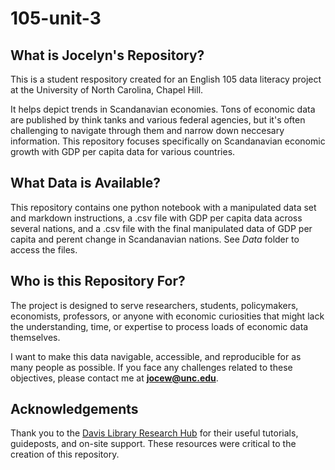 # 105-unit-3


## What is Jocelyn's Repository?
This is a student respository created for an English 105 data literacy project at the University of North Carolina, Chapel Hill.

It helps depict trends in Scandanavian economies. Tons of economic data are published by think tanks and various federal agencies, but it's often challenging to navigate through them and narrow down neccesary information. This repository focuses specifically on Scandanavian economic growth with GDP per capita data for various countries. 



## What Data is Available?
This repository contains one python notebook with a manipulated data set and markdown instructions, a .csv file with GDP per capita data across several nations, and a .csv file with the final manipulated data of GDP per capita and perent change in Scandanavian nations. See *Data* folder to access the files.



## Who is this Repository For?
The project is designed to serve researchers, students, policymakers, economists, professors, or anyone with economic curiosities that might lack the understanding, time, or expertise to process loads of economic data themselves.

I want to make this data navigable, accessible, and reproducible for as many people as possible. If you face any challenges related to these objectives, please contact me at **jocew@unc.edu**. 



## Acknowledgements 
Thank you to the [Davis Library Research Hub](https://library.unc.edu/data/) for their useful tutorials, guideposts, and on-site support. These resources were critical to the creation of this repository.
